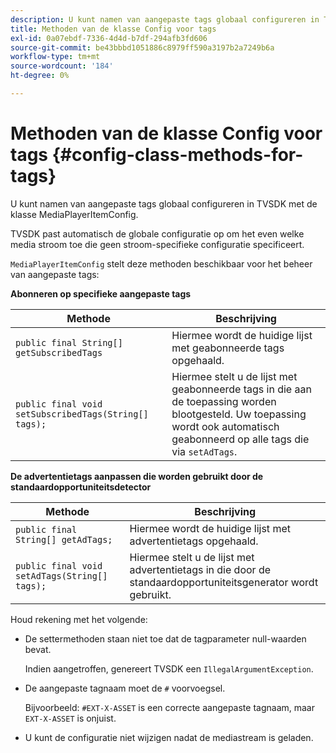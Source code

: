 ```yaml
---
description: U kunt namen van aangepaste tags globaal configureren in TVSDK met de klasse MediaPlayerItemConfig.
title: Methoden van de klasse Config voor tags
exl-id: 0a07ebdf-7336-4d4d-b7df-294afb3fd606
source-git-commit: be43bbbd1051886c8979ff590a3197b2a7249b6a
workflow-type: tm+mt
source-wordcount: '184'
ht-degree: 0%

---
```


# Methoden van de klasse Config voor tags {#config-class-methods-for-tags}

U kunt namen van aangepaste tags globaal configureren in TVSDK met de klasse MediaPlayerItemConfig.

TVSDK past automatisch de globale configuratie op om het even welke media stroom toe die geen stroom-specifieke configuratie specificeert.

`MediaPlayerItemConfig` stelt deze methoden beschikbaar voor het beheer van aangepaste tags:

**Abonneren op specifieke aangepaste tags**

| <b>Methode</b> | <b>Beschrijving</b> |
|--- |--- |
| `public final String[] getSubscribedTags` | Hiermee wordt de huidige lijst met geabonneerde tags opgehaald. |
| `public final void setSubscribedTags(String[] tags);` | Hiermee stelt u de lijst met geabonneerde tags in die aan de toepassing worden blootgesteld.  Uw toepassing wordt ook automatisch geabonneerd op alle tags die via `setAdTags`. |

**De advertentietags aanpassen die worden gebruikt door de standaardopportuniteitsdetector**

| <b>Methode</b> | <b>Beschrijving</b> |
|--- |--- |
| `public final String[] getAdTags;` | Hiermee wordt de huidige lijst met advertentietags opgehaald. |
| `public final void setAdTags(String[] tags);` | Hiermee stelt u de lijst met advertentietags in die door de standaardopportuniteitsgenerator wordt gebruikt. |

Houd rekening met het volgende:

* De settermethoden staan niet toe dat de tagparameter null-waarden bevat.

   Indien aangetroffen, genereert TVSDK een `IllegalArgumentException`.
* De aangepaste tagnaam moet de `#` voorvoegsel.

   Bijvoorbeeld: `#EXT-X-ASSET` is een correcte aangepaste tagnaam, maar `EXT-X-ASSET` is onjuist.

* U kunt de configuratie niet wijzigen nadat de mediastream is geladen.
